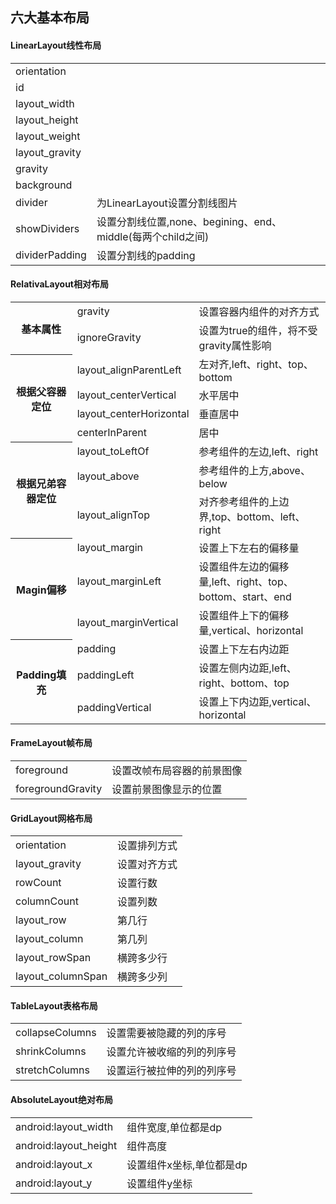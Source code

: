 ## 六大基本布局

#### LinearLayout线性布局

<table>
    <tr>
        <td>orientation</td>
    </tr>
    <tr>
        <td>id</td>
    </tr>
    <tr>
        <td>layout_width</td>
    </tr>
    <tr>
        <td>layout_height</td>
    </tr>
    </tr>
        <td>layout_weight</td>
    </tr>
    <tr>
        <td>layout_gravity</td>
    </tr>
    <tr>
        <td>gravity</td>
    </tr>
    </tr>
        <td>background</td>
    </tr>
    </tr>
        <td>divider</td>
        <td>为LinearLayout设置分割线图片</td>
    </tr>
    </tr>
        <td>showDividers</td>
        <td>设置分割线位置,none、begining、end、middle(每两个child之间)</td>
    </tr>
    </tr>
        <td>dividerPadding</td>
        <td>设置分割线的padding</td>
    </tr>
</table>

#### RelativaLayout相对布局

<table>
    <tr>
        <th rowspan=2>基本属性</th>
        <td>gravity</td>
        <td>设置容器内组件的对齐方式</td>
    </tr>
    <tr>
        <td>ignoreGravity</td>
        <td>设置为true的组件，将不受gravity属性影响</td>
    </tr>
    <tr>
        <th rowspan=4>根据父容器定位</th>
        <td>layout_alignParentLeft</td>
        <td>左对齐,left、right、top、bottom</td>
    </tr>
    <tr>
        <td>layout_centerVertical</td>
        <td>水平居中</td>
    </tr>
    <tr>
        <td>layout_centerHorizontal</td>
        <td>垂直居中</td>
    </tr>
    <tr>
        <td>centerInParent</td>
        <td>居中</td>
    </tr>
    <tr>
        <th rowspan=3>根据兄弟容器定位</th>
        <td>layout_toLeftOf</td>
        <td>参考组件的左边,left、right</td>
    </tr>
    <tr>
        <td>layout_above</td>
        <td>参考组件的上方,above、below</td>
    </tr>
    <tr>
        <td>layout_alignTop</td>
        <td>对齐参考组件的上边界,top、bottom、left、right</td>
    </tr>
    <tr>
        <th rowspan=3>Magin偏移</th>
        <td>layout_margin</td>
        <td>设置上下左右的偏移量</td>
    </tr>
    <tr>
        <td>layout_marginLeft</td>
        <td>设置组件左边的偏移量,left、right、top、bottom、start、end</td>
    </tr>
    <tr>
        <td>layout_marginVertical</td>
        <td>设置组件上下的偏移量,vertical、horizontal</td>
    </tr>
    <tr>
        <th rowspan=3>Padding填充</th>
        <td>padding</td>
        <td>设置上下左右内边距</td>
    </tr>
    <tr>   
        <td>paddingLeft</td>
        <td>设置左侧内边距,left、right、bottom、top</td>
    </tr>
    <tr>
        <td>paddingVertical</td>
        <td>设置上下内边距,vertical、horizontal</td>
    </tr>
</table>

#### FrameLayout帧布局

<table>
    <tr>
        <td>foreground</td>
        <td>设置改帧布局容器的前景图像</td>
    </tr>
    <tr>
        <td>foregroundGravity</td>
        <td>设置前景图像显示的位置</td>
    </tr>
</table>

#### GridLayout网格布局

<table>
    <tr>
        <td>orientation</td>
        <td>设置排列方式</td>
    </tr>
    <tr>
        <td>layout_gravity</td>
        <td>设置对齐方式</td>
    </tr>
    <tr>
        <td>rowCount</td>
        <td>设置行数</td>
    </tr>
    <tr>
        <td>columnCount</td>
        <td>设置列数</td>
    </tr>
    <tr>
        <td>layout_row</td>
        <td>第几行</td>
    </tr>
    <tr>
        <td>layout_column</td>
        <td>第几列</td>
    </tr>
    <tr>
        <td>layout_rowSpan</td>
        <td>横跨多少行</td>
    </tr>
    <tr>
        <td>layout_columnSpan</td>
        <td>横跨多少列</td>
    </tr>
</table>

#### TableLayout表格布局

<table>
    <tr>
        <td>collapseColumns</td>
        <td>设置需要被隐藏的列的序号</td>
    </tr>
    <tr>
        <td>shrinkColumns</td>
        <td>设置允许被收缩的列的列序号</td>
    </tr>
    <tr>
        <td>stretchColumns</td>
        <td>设置运行被拉伸的列的列序号</td>
    </tr>
</table>

#### AbsoluteLayout绝对布局

<table>
    <tr>
        <td>android:layout_width</td>
        <td>组件宽度,单位都是dp</td>
    </tr>
    <tr>
        <td>android:layout_height</td>
        <td>组件高度</td>
    </tr>
    <tr>
        <td>android:layout_x</td>
        <td>设置组件x坐标,单位都是dp</td>
    </tr>
    <tr>
        <td>android:layout_y</td>
        <td>设置组件y坐标</td>
    </tr>
</table>